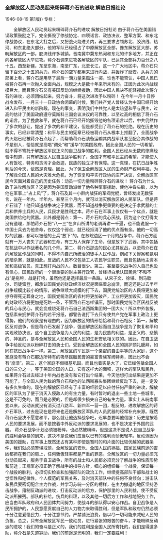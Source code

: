 ### 全解放区人民动员起来粉碎蒋介石的进攻  解放日报社论

1946-08-19
第1版()
专栏：

　　全解放区人民动员起来粉碎蒋介石的进攻
    解放日报社论
    由于蒋介石在美国错误政策鼓励之下，完全撕毁了停战协定、四项诺言、政协决议、整军方案、和东北停战协议，在东北大打之后，又把战火烧进关内，再三要求占领苏北、胶济线、热河、和东北绝大部分，他的军队已经侵占了中原解放区全部，豫东解放区大部，苏皖解放区的一部，胶济线许多城镇，晋南冀中冀东热河和东北的许多地方，并正在向各解放区大举进攻。蒋介石调来进攻各解放区的军队，已达其全部兵力百分之八十五。西至新疆，东至东海，南至广东，北至长江，这一个广大地区中，蒋介石只留下百分之十五的兵力。蒋介石的空军都用来进行内战，并轰炸了延安。从兵力的部署上看，蒋介石是用尽了最后一滴力量来孤注一掷。谁也不能否认，中国人民已被蒋介石再一次抛入全面内战，规模之大是数十年来所未有的。正因为此次内战规模巨大，而且蒋介石又有美国反动派继续援助，因此中国人民决不能轻视此次蒋介石的进攻，必须团结起来，努力奋斗，将这次进攻予以粉碎！
    在今年一月十日停战令发布，一月三十一日政协会闭幕的时候，我们共产党人曾经认为中国已经开始进入和平民主的新阶段。现在的事变，表明我们中共党人是太热望和平与民主，过高的估计了美国政府遵守莫斯科三国会议决议的可靠性，以至过高的相信了蒋介石的诺言。为了挽救和平，就在蒋介石已经开始撕毁他的各项诺言以后，中共仍然作了多次的忍让，提出了多次的和平建议，但是都受到了蒋介石的拒绝。现在历史的事实，已经非常清楚：和平与民主的宪章已经被蒋介石从根本上推翻了，全面战争的火焰已经被蒋介石点起了，而帮助蒋介石装备运输其内战军队甚至配合其作战的不是别人，恰恰就是高唱“调处”和“援华”的美国政府。因此全国人民的一切希望，就不得不寄托于解放区军民正义的自卫战争的胜利。全国人民已经从无数的惨痛经验中知道，只有解放区人民自卫战争胜利了，全国才有和平民主的希望，才能使人人有饭吃，特务和贪污才会敛迹，民族的独立才有保障。这一真理，在抗日战争胜利后的今天，依然是真理。因此，为了保卫全解放区人民的生命财产权利幸福，为了解救全国人民的大灾难大危机，为了恢复和平实行政协的庄严决议，全解放区军民今天面对着自己的历史任务：动员一切力量粉碎蒋介石的进攻！
    蒋介石为什么敢于进攻解放区？这是因为美国反动派给了他各种军事援助，使他冲昏头脑，以为他在军事上“占上风”了，蒋介石及其一小群内战狂的军阀党棍，曾经发出无数狂言，说在一年内、半年内、甚至三个月内，就可以消灭解放区的人民军队。但是蒋介石错了！他只知道战争决定于武器，而不知道战争更重要的是决定于拿武器的士兵和供养士兵的人民，兵民才是胜利之本。蒋介石在军事上仅仅有一个优点，就是美国供给他的武器。此外都是弱点：第一、蒋介石的兵心厌战，因为这个仗打得太没有道理，那怕蒋介石把“八一三”在庐山所讲的老调再讲一千遍，也不能说服一个中国士兵去为他舍命，仅仅这个弱点，就已经抵消了他的优点而有余。他的一切高妙的武器，都可以被他的士兵“放下”的。在苏皖边区一个月的战争中，蒋介石方面就有一万人丧失了武器和生命，有三万人保存了生命，但是放下了武器，其中包括在抗战中以作战著名的几个师。第二、蒋介石那边的民心尤其反战，以至蒋介石在向解放区作战的同时，不得不向自己所统治的徒手人民作战，例如下关惨案和昆明的暗杀案，就是如此。反战的人民不仅包括工人农民学生职员，而且包括地主资本家和高级官员。真正想打内战的人，数目很少。第三、甚至要求战争的人自己也没有信心，国民政府的一个很重要的财主兼行政官，曾经坦白承认国民党“不和不战”是拖垮，战是打垮，虽然他还是选择最后一条路。从宋子文、徐堪、到马歇尔、司徒雷登，都承认国民党的财政经济状况是面临着总崩溃，而这还是过去半年战争规模比较小的情形，战争继续大规模的打下去，国民党统治区的人民将更加被掠夺得死无葬身之地，国民党统治区的农村将更加破产，工业将更加毁灭，国民党的财政经济将更加是死路一条，不管蒋介石怎样镇压，那时国民党统治区厌战反战的兵心与民心，就会变成烧死蒋介石自己法西斯集团的一团大火！所以中外各报，包括素来拥护蒋介石的若干报纸，都警告说打下去只有使共产党在军事上政治上更得势。他们的观察是有理由的，因为解放区的情形恰恰和蒋介石相反：第一，解放区反对战争，但是蒋介石发起了战争，强迫解放区起而自卫战争是为了恢复和平和实现政协决议，这个自卫战争是为人民的利益，是为民族的利益，是正义的、悲愤的、神圣的，是与全解放区人民和全国人民的生死安危相关联的。因此，在自卫战争中给反动派以粉碎打击的勇士们，受到全解放区和全国人民的拥护顶礼膜拜，如同在抗日战争中一样。第二，解放区的军民是一个亲密的自由平等的大家庭，这个家庭没有蒋介石那边所特有的吸尽民脂民膏的豪富贵族军阀特务，因此也不会有“崩溃”。第三，这个家庭不但根基巩固，而且也着实是大了，它已经包括全国人口的三分之一，等于美国全国的人口，它有这样大的面积，这样大的军队和民兵，如果蒋介石过去经过十年内战也没有和它打出个结果，今天他想打出结果是更加不可能了。与全国人民为敌的蒋介石和他的法西斯寡头集团继续反动下去，是一定没有多久生命的。现在的解放区已经有了丰富的经验足以应付任何严重的进攻，解放区的军队为了便于消灭入侵敌人的有生力量，有时暂时的退出一些土地一些城市，这是不可免的，而且是必要的，但是却很少损失自己的有生力量。事实上从皖南事变以来，反动派就没有消灭过八路军、新四军一营一团，相反的，进攻解放区的蒋介石军队，过去是现在是将来也还是解放区军队的人员武器的经常补充来源。既然蒋介石坚决不愿意和平，那么就让他选择战争吧，迟早总要叫他信服：历史是按着人民的要求发展，而不是按着中外反动派的要求发展的，也不是决定于外国的武器。
    蒋介石战争计划必须被粉碎，也必然被粉碎，但是这决不是说人民自卫战争的胜利会容易的到来，这决不是说我们应当以已有的胜利而骄傲轻率。反动派因为美国的援助，在军事上既然还占有某种即使是暂时的和片面的比较优越的武器条件，我们就必须警惕戒慎，全解放区的安危、全国人民的祸福、国家民族前途的吉凶都担在我们的肩上，任何骄傲轻率都是严重的罪恶。全解放区的一切力量必须充分动员起来，服务于自卫战争，所有的战士和人民都必须充分了解战争的性质形势和前途；正规军必须正确了解战争的指导方针，细心的组织每一个战役，保证每一个战役的胜利，必须切实检查和加强部队的政治工作，继续提高部队干部和战士的觉悟性和纪律性，个人模范的军民关系，及时消灭部队中的任何不良倾向；游击队和民兵要密切配合主力作战，并学习苏皖一分区的榜样，在主力撤退的地区坚持游击战争，箝制反动派的进攻，打击反动派的后方，保护那里的人民利益，使不受反动派所摧残。部队的补给，伤兵的料理，以及其他一切后方工作和战地服务工作，应当由军队政府和人民团体共同努力，使战斗的部队得以安心作战。自卫战争是人民所拥护的，人民意愿贡献自己的人力物力来取得胜利，但是军队和政府仍然必须十分注意爱惜民力，十分注意节约，严禁铺张浪费，借以尽一切可能来减轻人民的负担。总之，只有全解放区军民一致动员，进行紧张的艰苦的奋斗，才能粉碎反动派的进攻！我们的奋斗是正义的，我们的胜利是全国人民所寄托的，我们是得道多助，蒋介石是失道寡助，我们的前途是光明的，我们一定要胜利！
